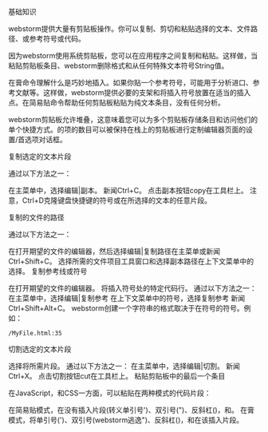 基础知识

webstorm提供大量有剪贴板操作。你可以复制、剪切和粘贴选择的文本、文件路径、或参考符号或代码。

因为webstorm使用系统剪贴板，您可以在应用程序之间复制和粘贴。这样做，当粘贴剪贴板条目、webstorm删除格式和从任何特殊文本符号String值。

在膏命令理解什么是巧妙地插入。如果你贴一个参考符号，可能用于分析进口、参考文献等。这样做，webstorm提供必要的支架和将插入符号放置在适当的插入点。在简易贴命令帮助任何剪贴板粘贴为纯文本条目，没有任何分析。

webstorm剪贴板允许堆叠，这意味着您可以为多个剪贴板存储条目和访问他们的单个快捷方式。的项的数目可以被保持在栈上的剪贴板进行定制编辑器页面的设置/首选项对话框。

复制选定的文本片段

通过以下方法之一：

在主菜单中，选择编辑|副本。
新闻Ctrl+C。
点击副本按钮copy在工具栏上。
注意，Ctrl+D克隆键盘快捷键的符号或在所选择的文本的任意片段。

复制的文件的路径

通过以下方法之一：

在打开期望的文件的编辑器，然后选择编辑|复制路径在主菜单或新闻Ctrl+Shift+C。
选择所需的文件项目工具窗口和选择副本路径在上下文菜单中的选择。
复制参考线或符号

在打开期望的文件的编辑器。
将插入符号处的特定代码行。
通过以下方法之一：
在主菜单中，选择编辑|复制参考
在上下文菜单中的符号，选择复制参考
新闻Ctrl+Shift+Alt+C。
webstorm创建一个字符串的格式取决于在符号的符号。例如：
~~~
/MyFile.html:35
~~~
切割选定的文本片段

选择将所需片段。
通过以下方法之一：
在主菜单中，选择编辑|切割。
新闻Ctrl+X。
点击切割按钮cut在工具栏上。
粘贴剪贴板中的最后一个条目

在JavaScript，和CSS一方面，可以粘贴在两种模式的代码片段：

在简易贴模式，在没有插入片段(转义单引号')、双引号(")、反斜杠(\)，和<a href></a>。
在膏模式，将单引号(')、双引号(webstorm逃逸")、反斜杠(\)，和<a href></a>在该插入片段。